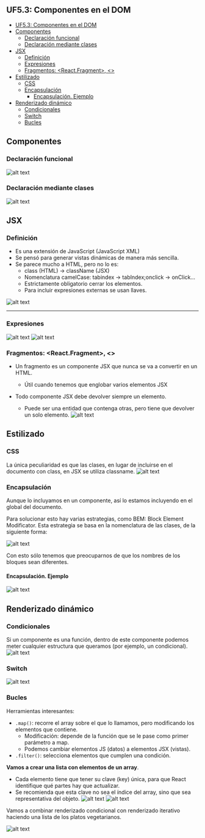 ## UF5.3: Componentes en el DOM

- [UF5.3: Componentes en el DOM](#uf53-componentes-en-el-dom)
- [Componentes](#componentes)
  - [Declaración funcional](#declaración-funcional)
  - [Declaración mediante clases](#declaración-mediante-clases)
- [JSX](#jsx)
  - [Definición](#definición)
  - [Expresiones](#expresiones)
  - [Fragmentos: \<React.Fragment\>, \<\>](#fragmentos-reactfragment-)
- [Estilizado](#estilizado)
  - [CSS](#css)
  - [Encapsulación](#encapsulación)
    - [Encapsulación. Ejemplo](#encapsulación-ejemplo)
- [Renderizado dinámico](#renderizado-dinámico)
  - [Condicionales](#condicionales)
  - [Switch](#switch)
  - [Bucles](#bucles)

## Componentes
### Declaración funcional
![alt text](/UF5%20ReactJS/UF5.3%20Componentes%20en%20el%20DOM/img/declaracion%20funcional.PNG)
### Declaración mediante clases
![alt text](/UF5%20ReactJS/UF5.3%20Componentes%20en%20el%20DOM/img/declaracion%20mediante%20clases.PNG)
## JSX
### Definición
- Es una extensión de JavaScript (JavaScript XML) 
- Se pensó para generar vistas dinámicas de manera más sencilla. 
- Se parece mucho a HTML, pero no lo es:
    - class (HTML) -> className (JSX)
    - Nomenclatura camelCase: tabindex -> tabIndex;onclick -> onClick...
    - Estrictamente obligatorio cerrar los elementos.
    - Para incluir expresiones externas se usan llaves.

![alt text](/UF5%20ReactJS/UF5.3%20Componentes%20en%20el%20DOM/img/jsx%20=%20html.PNG)

---
### Expresiones

![alt text](/UF5%20ReactJS/UF5.3%20Componentes%20en%20el%20DOM/img/Expresiones%201.PNG)
![alt text](/UF5%20ReactJS/UF5.3%20Componentes%20en%20el%20DOM/img/Expresiones%202.PNG)
### Fragmentos: <React.Fragment>, <>
- Un fragmento es un componente JSX que nunca se va a convertir en un HTML. 
  - Útil cuando tenemos que englobar varios elementos JSX

- Todo componente JSX debe devolver siempre un elemento.
  -  Puede ser una entidad que contenga otras, pero tiene que devolver un solo elemento.
![alt text](/UF5%20ReactJS/UF5.3%20Componentes%20en%20el%20DOM/img/React%20fragment.PNG)


## Estilizado
### CSS
La única peculiaridad es que las clases, en lugar de incluirse en el documento con class, en JSX se utiliza classname.
![alt text](/UF5%20ReactJS/UF5.3%20Componentes%20en%20el%20DOM/img/css.PNG)
### Encapsulación
Aunque lo incluyamos en un componente, así lo estamos incluyendo en el global del documento.

Para solucionar esto hay varias estrategias, como BEM: Block Element Modificator. Esta estrategia se basa en la nomenclatura de las clases, de la siguiente forma:

![alt text](/UF5%20ReactJS/UF5.3%20Componentes%20en%20el%20DOM/img/encapsulacion.PNG)

Con esto sólo tenemos que preocuparnos de que los nombres de los bloques sean diferentes.
#### Encapsulación. Ejemplo
![alt text](/UF5%20ReactJS/UF5.3%20Componentes%20en%20el%20DOM/img/encapsulacion%202.PNG)

## Renderizado dinámico
### Condicionales
Si un componente es una función, dentro de este componente podemos meter cualquier estructura que queramos (por ejemplo, un condicional).
![alt text](/UF5%20ReactJS/UF5.3%20Componentes%20en%20el%20DOM/img/renderizado%20dinamico.PNG)
### Switch
![alt text](/UF5%20ReactJS/UF5.3%20Componentes%20en%20el%20DOM/img/switch.PNG)
### Bucles
Herramientas interesantes:
- ``.map()``: recorre el array sobre el que lo llamamos, pero modificando los elementos que contiene.
  - Modificación: depende de la función que se le pase como primer parámetro a map.
  - Podemos cambiar elementos JS (datos) a elementos JSX (vistas).
- ``.filter()``: selecciona elementos que cumplen una condición.

**Vamos a crear una lista con elementos de un array**.
- Cada elemento tiene que tener su clave (key) única, para que
React identifique qué partes hay que actualizar.
- Se recomienda que esta clave no sea el índice del array, sino que sea representativa del objeto.
![alt text](/UF5%20ReactJS/UF5.3%20Componentes%20en%20el%20DOM/img/bucles%201.PNG)  ![alt text](/UF5%20ReactJS/UF5.3%20Componentes%20en%20el%20DOM/img/bucles%202.PNG)

Vamos a combinar renderizado condicional con
renderizado iterativo haciendo una lista de los
platos vegetarianos.

![alt text](/UF5%20ReactJS/UF5.3%20Componentes%20en%20el%20DOM/img/bucles%203.PNG)